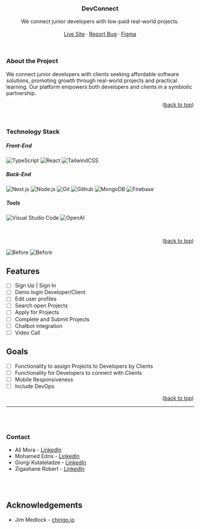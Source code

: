 <a name="readme-top"></a>
<br />
<div align="center">

  <h3 align="center">DevConnect</h3>

  <p align="center">
  We connect junior developers with low-paid real-world projects.
    <br />
    <br />
    <a href="https://64e49d3eb7d9d109759abf22--devconnectchingu.netlify.app/" target="_blank">Live Site</a>
    ·
    <a href="https://github.com/chingu-voyages/v45-tier3-team-34/issues" target="_blank">Report Bug</a>
       ·
    <a href="https://www.figma.com/proto/zv2fwT27yaOl2pBM6nA3dm/Recreate---Upwork---DevConnect?type=design&node-id=16-1407&t=FWVDL1zbjnJbkPSs-0&scaling=scale-down-width&page-id=0%3A1&starting-point-node-id=16%3A1407" target="_blank">Figma</a>
  </p>
</div>
    <br />

### About the Project

We connect junior developers with clients seeking affordable software solutions, promoting growth through real-world projects and practical learning. Our platform empowers both developers and clients in a symbiotic partnership.

<p align="right">(<a href="#readme-top">back to top</a>)</p>
<br>


### Technology Stack
##### Front-End
<p align="left">


<img alt="TypeScript" src="https://img.shields.io/badge/TypeScript-%23E1D7C6.svg?style=for-the-badge&logo=TypeScript&logoColor=140200" />
<img alt="React" src="https://img.shields.io/badge/react-%23E1D7C6.svg?style=for-the-badge&logo=react&logoColor=%2306283D"/>
<img alt="TailwindCSS" src="https://img.shields.io/badge/tailwind css-%23E1D7C6.svg?style=for-the-badge&logo=tailwind-css&logoColor=06283D"/>



  </p>
  
 ##### Back-End
<p align="left">
<img alt="Next.js" src="https://img.shields.io/badge/Next.js-%23E1D7C6.svg?style=for-the-badge&logo=Next.js&logoColor=140200" />
<img alt="Node.js" src="https://img.shields.io/badge/Node.js-%23E1D7C6.svg?style=for-the-badge&logo=node.js&logoColor=140200"/>
<img alt="Git" src="https://img.shields.io/badge/Git-%23E1D7C6.svg?style=for-the-badge&logo=git&logoColor=140200"/>
<img alt="Github" src="https://img.shields.io/badge/github-%23E1D7C6.svg?style=for-the-badge&logo=github&logoColor=140200"/>
<img alt="MongoDB" src="https://img.shields.io/badge/MongoDB-%23E1D7C6.svg?style=for-the-badge&logo=MongoDB&logoColor=140200" />
<img alt="Firebase" src="https://img.shields.io/badge/Firebase-%23E1D7C6.svg?style=for-the-badge&logo=Firebase&logoColor=140200" />



  </p>
  
 ##### Tools
<p align="left">
<img alt="Visual Studio Code" src="https://img.shields.io/badge/Visual Studio Code-%23E1D7C6.svg?style=for-the-badge&logo=visual-studio-code&logoColor=06283D"/>
<img alt="OpenAI" src="https://img.shields.io/badge/OpenAI-%23E1D7C6.svg?style=for-the-badge&logo=OpenAI&logoColor=140200" />
</p>
<br/>  

<p align="right">(<a href="#readme-top">back to top</a>)</p>

![Before](/client/public/assets/img/epics-1.png)
![Before](/client/public/assets/img/epics-2.png)
## Features

- [ ] Sign Up | Sign In
- [ ] Demo login Developer/Client
- [ ] Edit user profiles
- [ ] Search open Projects
- [ ] Apply for Projects
- [ ] Complete and Submit Projects
- [ ] Chatbot integration
- [ ] Video Call

## Goals

- [ ] Functionality to assign Projects to Developers by Clients
- [ ] Functionality for Developers to connect with Clients
- [ ] Mobile Responsiveness
- [ ] Include DevOps

<p align="right">(<a href="#readme-top">back to top</a>)</p>

---

<br>
<br>

### Contact
- Ali Mora - [LinkedIn](https://www.linkedin.com/in/daurius-ali-swarts-1b151420b/)
- Mohamed Edris - [LinkedIn](https://www.linkedin.com/in/edriso)
- Giorgi Kutateladze - [LinkedIn](https://www.linkedin.com/in/giorgi-kutateladze-65a83919a/)
- Zigashane Robert - [LinkedIn](https://www.linkedin.com/in/robert-varchodi-633515217)

<br>
<br>

## Acknowledgements
- Jim Medlock - [chingo.io](https://www.chingu.io/)
